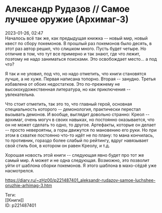 Александр Рудазов // Самое лучшее оружие (Архимаг-3)
=====================================================

   
 2023-01-26, 02:47   
  Началось всё так же, как предыдущая книжка -- новый мир, новый квест по сбору покемонов. В прошлый раз покемонов было десять, в этот раз автор решил, что слишком много. Пусть будет четыре. Но отличие в том, что тут все примерно и так знают, где что лежит, поэтому не надо заниматься поисками. Это освобождает место... а под что?   
   
 Я так и не уловил, под что, но надо отметить, что книги становятся лучше, а не хуже. Первая написана топорно. Вторая -- занудно. Третья избавлена от обоих недостатков. Это по-прежнему не высокохудожественная литература, но как приключения -- увлекательна.   
   
 Что стоит отметить, так это то, что главный герой, основная специальность которого -- демонология, практически перестал вызывать демонов. И вообще, выглядит довольно странно: Креол -- архимаг, очень могуч в своих навыках, но постоянно оказывается, что он не может сделать то одно, то другое. Артефакты, которые он делает -- просто невероятны, а горы движутся по мановению его руки. Но при этом в схватке постоянно что-то идёт не по плану: то мана кончилась, то противник, гораздо более слабый по рейтингу, вдруг навязывает свой стиль боя, в котором он равен Креолу, и т.д.   
   
 Хорошая новость этой книги -- следующая явно будет про тот же самый мир. А может и не одна следующая. Возможно, это позволит уйти от шаблона сборки покемонов. Я этого шаблона в махо-сёдзё уже насмотрелся.   
    
 <https://diary.ru/~zHz00/p221487401_aleksandr-rudazov-samoe-luchshee-oruzhie-arhimag-3.htm>   
   
 Теги:   
 [[Книги]]   
 ID: p221487401